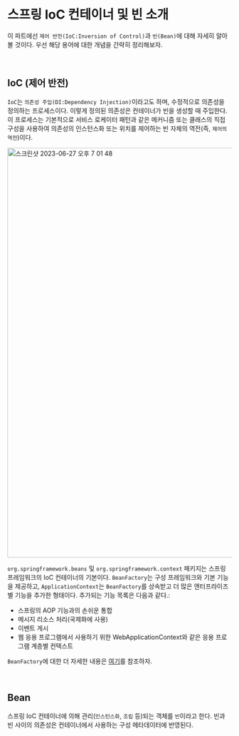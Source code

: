 # 스프링 IoC 컨테이너 및 빈 소개

이 파트에선 `제어 반전(IoC:Inversion of Control)`과 `빈(Bean)`에 대해 자세히 알아볼 것이다. 우선 해당 용어에 대한 개념을 간략히 정리해보자. 

<br>

## IoC (제어 반전)

`IoC`는 `의존성 주입(DI:Dependency Injection)`이라고도 하며, 수정적으로 의존성을 정의하는 프로세스이다. 이렇게 정의된 의존성은 컨테이너가 빈을 생성할 때 주입한다. 이 프로세스는 기본적으로 서비스 로케이터 패턴과 같은 메커니즘 또는 클래스의 직접 구성을 사용하여 의존성의 인스턴스화 또는 위치를 제어하는 빈 자체의 역전(즉, `제어의 역전`)이다.

<img width="919" alt="스크린샷 2023-06-27 오후 7 01 48" src="https://github.com/xodhksrjqnr/toyProject-Smart/assets/48250370/57708dc9-80a1-4877-8e23-81603a8943b5">

`org.springframework.beans` 및 `org.springframework.context` 패키지는 스프링 프레임워크의 IoC 컨테이너의 기본이다. `BeanFactory`는 구성 프레임워크와 기본 기능을 제공하고, `ApplicationContext`는 `BeanFactory`를 상속받고 더 많은 엔터프라이즈 별 기능을 추가한 형태이다. 추가되는 기능 목록은 다음과 같다.:

- 스프링의 AOP 기능과의 손쉬운 통합
- 메시지 리소스 처리(국제화에 사용)
- 이벤트 게시
- 웹 응용 프로그램에서 사용하기 위한 WebApplicationContext와 같은 응용 프로그램 계층별 컨텍스트

`BeanFactory`에 대한 더 자세한 내용은 [여기](https://docs.spring.io/spring-framework/reference/core/beans/beanfactory.html)를 참조하자.

<br>

## Bean

스프링 IoC 컨테이너에 의해 관리(`인스턴스화`, `조립` 등)되는 객체를 `빈`이라고 한다. 빈과 빈 사이의 의존성은 컨테이너에서 사용하는 구성 메타데이터에 반영된다.